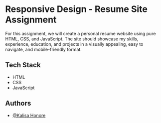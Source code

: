 
# Responsive Design - Resume Site Assignment

For this assignment, we will create a personal resume website using pure HTML, CSS, and JavaScript. The site should showcase my skills, experience, education, and projects in a visually appealing, easy to navigate, and mobile-friendly format.


## Tech Stack
 - HTML
 - CSS
 - JavaScript


## Authors

- [@Kalisa Honore](https://github.com/honorekalisa)

